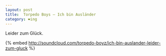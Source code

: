 ```yaml
---
layout: post
title:  Torpedo Boys – Ich bin Ausländer
category: ❤ing
---
```


Leider zum Glück.

{% embed http://soundcloud.com/torpedo-boyz/ich-bin-auslander-leider-zum-gluck %}
